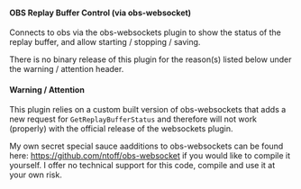 #### OBS Replay Buffer Control (via obs-websocket)

Connects to obs via the obs-websockets plugin to show the status of the replay buffer, and allow starting / stopping / saving.

There is no binary release of this plugin for the reason(s) listed below under the warning / attention header.

#### Warning / Attention

This plugin relies on a custom built version of obs-websockets that adds a new request for ```GetReplayBufferStatus``` and therefore will not work (properly) with the official release of the websockets plugin.

My own secret special sauce aadditions to obs-websockets can be found here: https://github.com/ntoff/obs-websocket if you would like to compile it yourself. I offer no technical support for this code, compile and use it at your own risk.